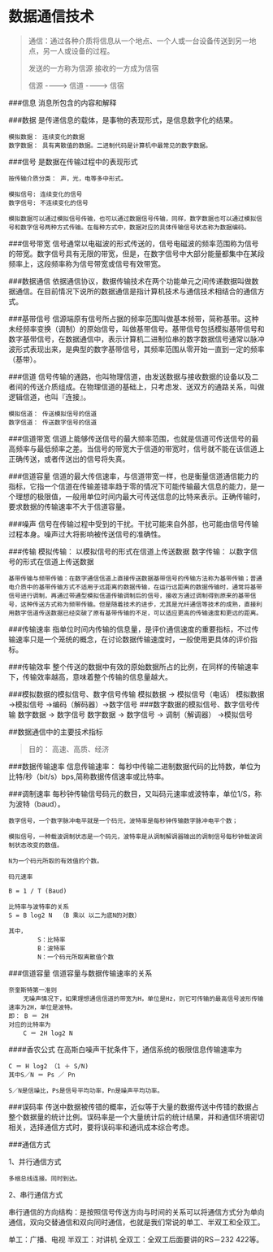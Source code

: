 # 数据通信技术
>通信：通过各种介质将信息从一个地点、一个人或一台设备传送到另一地点，另一人或设备的过程。
>
>发送的一方称为信源
>接收的一方成为信宿
>
>信源  ---->  信道  ---->  信宿


###信息
	消息所包含的内容和解释
	
###数据
	是传递信息的载体，是事物的表现形式，是信息数字化的结果。
	
	模拟数据： 连续变化的数据
	数字数据： 具有离散值的数据。二进制代码是计算机中最常见的数字数据。

###信号
	是数据在传输过程中的表现形式
	
	按传输介质分类： 声，光，电等多中形式。
	
	模拟信号: 连续变化的信号
	数字信号: 不连续变化的信号
	
	模拟数据可以通过模拟信号传输，也可以通过数据信号传输，同样，数字数据也可以通过模拟信号和数字信号两种方式传输。在每种方式中，数据对应的具体传输信号状态称为数据编码。
	
###信号带宽
	信号通常以电磁波的形式传送的，信号电磁波的频率范围称为信号的带宽。数字信号具有无限的带宽，但是，在数字信号中大部分能量都集中在某段频率上，这段频率称为信号带宽或信号有效带宽。

###数据通信
	依据通信协议，数据传输技术在两个功能单元之间传递数据叫做数据通信。在目前情况下说所的数据通信是指计算机技术与通信技术相结合的通信方式。

###基带信号
	信源端原有信号所占据的频率范围叫做基本频带，简称基带。这种未经频率变换（调制）的原始信号，叫做基带信号。基带信号包括模拟基带信号和数字基带信号，在数据通信中，表示计算机二进制位串的数字数据信号通常以脉冲波形式表现出来，是典型的数字基带信号，其频率范围从零开始一直到一定的频率（基带）。
	
###信道
	信号传输的通路，也叫物理信道，由发送数据与接收数据的设备以及二者间的传送介质组成。在物理信道的基础上，只考虑发、送双方的通路关系，叫做逻辑信道，也叫『连接』。
	
	模拟信道： 传送模拟信号的信道
	数字信道： 传送数字信号的信道
		
###信道带宽
	信道上能够传送信号的最大频率范围，也就是信道可传送信号的最高频率与最低频率之差。当信号的带宽大于信道的带宽时，信号就不能在该信道上正确传送，或者传送出的信号将失真。
	
###信道容量
	信道的最大传信速率，与信道带宽一样，也是衡量信道通信能力的指标，它指一个信道在传输差错率趋于零的情况下可能传输最大信息的能力，是一个理想的极限值，一般用单位时间内最大可传送信息的比特来表示。正确传输时，要求数据的传输速率不大于信道容量。
	
###噪声
	信号在传输过程中受到的干扰。干扰可能来自外部，也可能由信号传输过程本身。噪声过大将影响被传送信号的准确性。
	
###传输
	模拟传输： 以模拟信号的形式在信道上传送数据
	数字传输： 以数字信号的形式在信道上传送数据	  
	
	基带传输与频带传输：在数字通信信道上直接传送数据基带信号的传输方法称为基带传输；普通电介质中的基带传输方式不适用于远距离的数据传输，在运行远距离的数据传输时，通常将基带信号进行调制，再通过带通型模拟信道传输调制后的信号，接收方通过调制得到原来的基带信号，这种传送方式称为频带传输。但是随着技术的进步，尤其是光纤通信等技术的成熟，直接利用数字信道传送数据已经突破了原有基带传输的不足，可以适应更高的传输速度和更远的距离。
	
	
###传输速率
	指单位时间内传输的信息量，是评价通信速度的重要指标，不过传输速率只是一个笼统的概念，在讨论数据传输速度时，一般使用更具体的评价指标。

###传输效率
	整个传送的数据中有效的原始数据所占的比例，在同样的传输速率下，传输效率越高，意味着整个传输的信息量越大。

###模拟数据的模拟信号、数字信号传输
	模拟数据 -> 模拟信号（电话）
	模拟数据 ->模拟信号 ->编码（解码器）->数字信号
###数字数据的模拟信号、数字信号传输
	数字数据 -> 数字信号
	数字数据 -> 数字信号 -> 调制（解调器） ->模拟信号


##数据通信中的主要技术指标
>目的： 高速、高质、经济


###数据传输速率
	信息传输速率： 每秒中传输二进制数据代码的比特数，单位为比特/秒（bit/s）bps,简称数据传信速率或比特率。

###调制速率
	每秒钟传输信号码元的数目，又叫码元速率或波特率，单位1/S，称为波特（baud）。
	
	数字信号，一个数字脉冲电平就是一个码元，波特率是每秒钟传输数字脉冲电平个数；
	
	模拟信号，一种载波调制状态是一个码元，波特率是从调制解调器输出的调制信号每秒钟载波调制状态改变的数值。
	
	N为一个码元所取的有效值的个数。
	
	码元速率
	
	B = 1 / T (Baud)
	
	比特率与波特率的关系
	S = B log2 N  （B 乘以 以二为底N的对数）
	
	其中，
			S：比特率
			B：波特率
			N：一个码元所取离散值个数



###信道容量
信道容量与数据传输速率的关系
	
	奈奎斯特第一准则
	    无噪声情况下，如果理想通信信道的带宽为H，单位是Hz，则它可传输的最高信号波形传输速率为2H，单位是波特。
	即： B ＝ 2H
	对应的比特率为 
		C ＝ 2H log2 N
		
####香农公式
	在高斯白噪声干扰条件下，通信系统的极限信息传输速率为
	
	C ＝ H log2 （1 ＋ S/N)
	其中S／N ＝ Ps ／ Pn
	
	S／N是信噪比，Ps是信号平均功率，Pn是噪声平均功率。

###误码率
	    传送中数据被传错的概率，近似等于大量的数据传送中传错的数据占整个数据量的统计比例。误码率是一个大量统计后的统计结果，并和通信环境密切相关，选择通信方式时，要将误码率和通讯成本综合考虑。


###通信方式

1、并行通信方式

	多根总线连接。同时到达。
	
2、串行通信方式

串行通信的方向结构：是按照信号传送方向与时间的关系可以将通信方式分为单向通信，双向交替通信和双向同时通信，也就是我们常说的单工、半双工和全双工。

单工：广播、电视
半双工：对讲机
全双工：全双工后面要讲的RS－232 422等。

